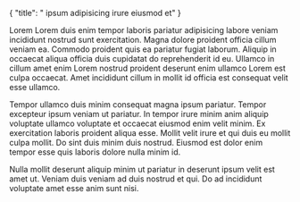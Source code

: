 {
  "title": " ipsum adipisicing irure eiusmod et"
}

Lorem Lorem duis enim tempor laboris pariatur adipisicing labore veniam incididunt nostrud sunt exercitation. Magna dolore proident officia cillum veniam ea. Commodo proident quis ea pariatur fugiat laborum. Aliquip in occaecat aliqua officia duis cupidatat do reprehenderit id eu. Ullamco in cillum amet enim Lorem nostrud proident deserunt enim ullamco Lorem est culpa occaecat. Amet incididunt cillum in mollit id officia est consequat velit esse ullamco.

Tempor ullamco duis minim consequat magna ipsum pariatur. Tempor excepteur ipsum veniam ut pariatur. In tempor irure minim anim aliquip voluptate ullamco voluptate et occaecat eiusmod enim velit minim. Ex exercitation laboris proident aliqua esse. Mollit velit irure et qui duis eu mollit culpa mollit. Do sint duis minim duis nostrud. Eiusmod est dolor enim tempor esse quis laboris dolore nulla minim id.

Nulla mollit deserunt aliquip minim ut pariatur in deserunt ipsum velit est amet ut. Veniam duis veniam ad duis nostrud et qui. Do ad incididunt voluptate amet esse anim sunt nisi.